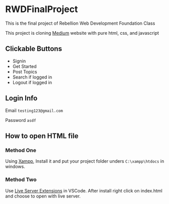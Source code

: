 # RWDFinalProject

This is the final project of Rebellion Web Development Foundation Class

This project is cloning [Medium](https://www.medium.com 'Medium website') website with pure html, css, and javascript

## Clickable Buttons

- Signin
- Get Started
- Post Topics
- Search if logged in
- Logout if logged in

## Login Info

Email
`testing123@gmail.com`

Password
`asdf`

## How to open HTML file

### Method One

Using [Xampp](https://www.apachefriends.org/download.html 'XAMPP Download'),
Install it and put your project folder unders `C:\xampp\htdocs` in windows.

### Method Two

Use [Live Server Extensions](https://marketplace.visualstudio.com/items?itemName=ritwickdey.LiveServer 'Download Live Server') in VSCode. After install right click on index.html and choose to open with live server.
